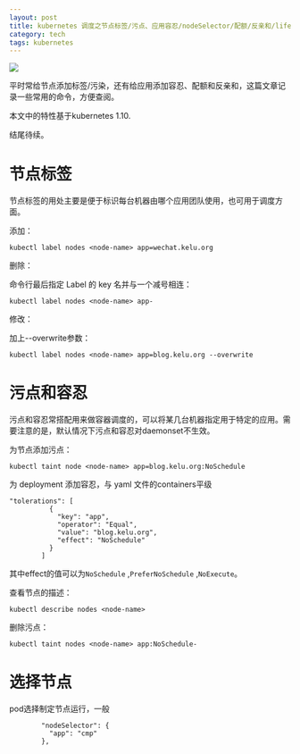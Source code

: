 ```yaml
---
layout: post
title: kubernetes 调度之节点标签/污点、应用容忍/nodeSelector/配额/反亲和/lifecycle
category: tech
tags: kubernetes
---
```

![](https://cdn.kelu.org/blog/tags/k8s.jpg)

平时常给节点添加标签/污染，还有给应用添加容忍、配额和反亲和，这篇文章记录一些常用的命令，方便查阅。

本文中的特性基于kubernetes 1.10.

结尾待续。

# 节点标签

节点标签的用处主要是便于标识每台机器由哪个应用团队使用，也可用于调度方面。

添加：

```
kubectl label nodes <node-name> app=wechat.kelu.org
```

删除：

命令行最后指定 Label 的 key 名并与一个减号相连：

```
kubectl label nodes <node-name> app- 
```

修改：

加上--overwrite参数：

```
kubectl label nodes <node-name> app=blog.kelu.org --overwrite
```

# 污点和容忍

污点和容忍常搭配用来做容器调度的，可以将某几台机器指定用于特定的应用。需要注意的是，默认情况下污点和容忍对daemonset不生效。

为节点添加污点：

```
kubectl taint node <node-name> app=blog.kelu.org:NoSchedule
```

为 deployment 添加容忍，与 yaml 文件的containers平级

```
"tolerations": [
          {
            "key": "app",
            "operator": "Equal",
            "value": "blog.kelu.org",
            "effect": "NoSchedule"
          }
        ]
```

其中effect的值可以为`NoSchedule` ,`PreferNoSchedule` ,`NoExecute`。

查看节点的描述：

```
kubectl describe nodes <node-name>
```

删除污点：

```
kubectl taint nodes <node-name> app:NoSchedule-
```

# 选择节点

pod选择制定节点运行，一般

```
        "nodeSelector": {
          "app": "cmp"
        },
```

